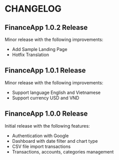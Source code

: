 # CHANGELOG

## FinanceApp 1.0.2 Release
Minor release with the following improvements:
* Add Sample Landing Page
* Hotfix Translation

## FinanceApp 1.0.1 Release
Minor release with the following improvements:
* Support language English and Vietnamese
* Support currency USD and VND

## FinanceApp 1.0.0 Release

Initial release with the following features:

* Authentication with Google
* Dashboard with date filter and chart type
* CSV file import transactions
* Transactions, accounts, categories management